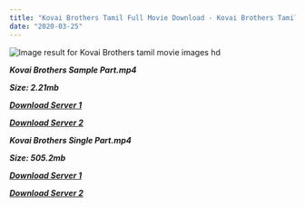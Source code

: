 ```yaml
---
title: "Kovai Brothers Tamil Full Movie Download - Kovai Brothers Tamil Movie Download"
date: "2020-03-25"
---
```


![Image result for Kovai Brothers  tamil movie images hd](https://c.saavncdn.com/680/Kovai-Brothers-2006-500x500.jpg)

**_Kovai Brothers Sample Part.mp4_**

**_Size: 2.21mb_**

**_[Download Server 1](http://p1.wetransfer.vip/files/Tamil{1299f9f5e3b2d69cf2543eed9032a99b1b0ad17e14bffebc066fcf7d2dcb313c}20Movies/Tamil{1299f9f5e3b2d69cf2543eed9032a99b1b0ad17e14bffebc066fcf7d2dcb313c}20Recent{1299f9f5e3b2d69cf2543eed9032a99b1b0ad17e14bffebc066fcf7d2dcb313c}20Movies/Kovai{1299f9f5e3b2d69cf2543eed9032a99b1b0ad17e14bffebc066fcf7d2dcb313c}20Brothers{1299f9f5e3b2d69cf2543eed9032a99b1b0ad17e14bffebc066fcf7d2dcb313c}20(2006)/Kovai{1299f9f5e3b2d69cf2543eed9032a99b1b0ad17e14bffebc066fcf7d2dcb313c}20Brothers/Kovai{1299f9f5e3b2d69cf2543eed9032a99b1b0ad17e14bffebc066fcf7d2dcb313c}20Brothers{1299f9f5e3b2d69cf2543eed9032a99b1b0ad17e14bffebc066fcf7d2dcb313c}20(2006){1299f9f5e3b2d69cf2543eed9032a99b1b0ad17e14bffebc066fcf7d2dcb313c}20Sample{1299f9f5e3b2d69cf2543eed9032a99b1b0ad17e14bffebc066fcf7d2dcb313c}20(640x360).mp4)_**

**_[Download Server 2](http://p1.wetransfer.vip/files/Tamil{1299f9f5e3b2d69cf2543eed9032a99b1b0ad17e14bffebc066fcf7d2dcb313c}20Movies/Tamil{1299f9f5e3b2d69cf2543eed9032a99b1b0ad17e14bffebc066fcf7d2dcb313c}20Recent{1299f9f5e3b2d69cf2543eed9032a99b1b0ad17e14bffebc066fcf7d2dcb313c}20Movies/Kovai{1299f9f5e3b2d69cf2543eed9032a99b1b0ad17e14bffebc066fcf7d2dcb313c}20Brothers{1299f9f5e3b2d69cf2543eed9032a99b1b0ad17e14bffebc066fcf7d2dcb313c}20(2006)/Kovai{1299f9f5e3b2d69cf2543eed9032a99b1b0ad17e14bffebc066fcf7d2dcb313c}20Brothers/Kovai{1299f9f5e3b2d69cf2543eed9032a99b1b0ad17e14bffebc066fcf7d2dcb313c}20Brothers{1299f9f5e3b2d69cf2543eed9032a99b1b0ad17e14bffebc066fcf7d2dcb313c}20(2006){1299f9f5e3b2d69cf2543eed9032a99b1b0ad17e14bffebc066fcf7d2dcb313c}20Sample{1299f9f5e3b2d69cf2543eed9032a99b1b0ad17e14bffebc066fcf7d2dcb313c}20(640x360).mp4)_**

**_Kovai Brothers Single Part.mp4_**

**_Size: 505.2mb_**

**_[Download Server 1](http://p1.wetransfer.vip/files/Tamil{1299f9f5e3b2d69cf2543eed9032a99b1b0ad17e14bffebc066fcf7d2dcb313c}20Movies/Tamil{1299f9f5e3b2d69cf2543eed9032a99b1b0ad17e14bffebc066fcf7d2dcb313c}20Recent{1299f9f5e3b2d69cf2543eed9032a99b1b0ad17e14bffebc066fcf7d2dcb313c}20Movies/Kovai{1299f9f5e3b2d69cf2543eed9032a99b1b0ad17e14bffebc066fcf7d2dcb313c}20Brothers{1299f9f5e3b2d69cf2543eed9032a99b1b0ad17e14bffebc066fcf7d2dcb313c}20(2006)/Kovai{1299f9f5e3b2d69cf2543eed9032a99b1b0ad17e14bffebc066fcf7d2dcb313c}20Brothers/Kovai{1299f9f5e3b2d69cf2543eed9032a99b1b0ad17e14bffebc066fcf7d2dcb313c}20Brothers{1299f9f5e3b2d69cf2543eed9032a99b1b0ad17e14bffebc066fcf7d2dcb313c}20(2006){1299f9f5e3b2d69cf2543eed9032a99b1b0ad17e14bffebc066fcf7d2dcb313c}20Single{1299f9f5e3b2d69cf2543eed9032a99b1b0ad17e14bffebc066fcf7d2dcb313c}20Part{1299f9f5e3b2d69cf2543eed9032a99b1b0ad17e14bffebc066fcf7d2dcb313c}20(640x360).mp4)_**

**_[Download Server 2](http://p1.wetransfer.vip/files/Tamil{1299f9f5e3b2d69cf2543eed9032a99b1b0ad17e14bffebc066fcf7d2dcb313c}20Movies/Tamil{1299f9f5e3b2d69cf2543eed9032a99b1b0ad17e14bffebc066fcf7d2dcb313c}20Recent{1299f9f5e3b2d69cf2543eed9032a99b1b0ad17e14bffebc066fcf7d2dcb313c}20Movies/Kovai{1299f9f5e3b2d69cf2543eed9032a99b1b0ad17e14bffebc066fcf7d2dcb313c}20Brothers{1299f9f5e3b2d69cf2543eed9032a99b1b0ad17e14bffebc066fcf7d2dcb313c}20(2006)/Kovai{1299f9f5e3b2d69cf2543eed9032a99b1b0ad17e14bffebc066fcf7d2dcb313c}20Brothers/Kovai{1299f9f5e3b2d69cf2543eed9032a99b1b0ad17e14bffebc066fcf7d2dcb313c}20Brothers{1299f9f5e3b2d69cf2543eed9032a99b1b0ad17e14bffebc066fcf7d2dcb313c}20(2006){1299f9f5e3b2d69cf2543eed9032a99b1b0ad17e14bffebc066fcf7d2dcb313c}20Single{1299f9f5e3b2d69cf2543eed9032a99b1b0ad17e14bffebc066fcf7d2dcb313c}20Part{1299f9f5e3b2d69cf2543eed9032a99b1b0ad17e14bffebc066fcf7d2dcb313c}20(640x360).mp4)_**

